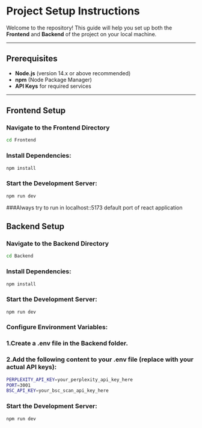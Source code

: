 # Project Setup Instructions

Welcome to the repository! This guide will help you set up both the **Frontend** and **Backend** of the project on your local machine.

---

## Prerequisites

- **Node.js** (version 14.x or above recommended)
- **npm** (Node Package Manager)
- **API Keys** for required services

---

## Frontend Setup

### Navigate to the Frontend Directory

```bash
cd Frontend
```
### Install Dependencies:

```bash
npm install
```
### Start the Development Server:

```bash
npm run dev
```

###Always try to run in localhost::5173 default port of react application

## Backend Setup

### Navigate to the Backend Directory

```bash
cd Backend
```
### Install Dependencies:

```bash
npm install
```
### Start the Development Server:

```bash
npm run dev
```

### Configure Environment Variables:

### 1.Create a .env file in the Backend folder.
### 2.Add the following content to your .env file (replace with your actual API keys):

```bash
PERPLEXITY_API_KEY=your_perplexity_api_key_here
PORT=3001
BSC_API_KEY=your_bsc_scan_api_key_here
```
### Start the Development Server:

```bash
npm run dev
```

